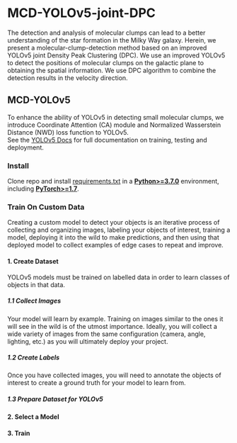 # MCD-YOLOv5-joint-DPC
The detection and analysis of molecular clumps can lead to a better understanding of the star formation in the Milky Way galaxy. Herein, we present a molecular-clump-detection method based on an improved YOLOv5 joint Density Peak Clustering (DPC). We use an improved YOLOv5 to detect the positions of molecular clumps on the galactic plane to obtaining the spatial information. We use DPC algorithm to combine the detection results in the velocity direction.
## MCD-YOLOv5
To enhance the ability of YOLOv5 in detecting small molecular clumps, we introduce Coordinate Attention (CA) module and Normalized Wasserstein Distance (NWD) loss function to YOLOv5.  
See the [YOLOv5 Docs](https://docs.ultralytics.com/yolov5) for full documentation on training, testing and deployment. 
### Install
Clone repo and install [requirements.txt](https://github.com/ultralytics/yolov5/blob/master/requirements.txt) in a
[**Python>=3.7.0**](https://www.python.org/) environment, including
[**PyTorch>=1.7**](https://pytorch.org/get-started/locally/).
### Train On Custom Data
Creating a custom model to detect your objects is an iterative process of collecting and organizing images, labeling your objects of interest, training a model, deploying it into the wild to make predictions, and then using that deployed model to collect examples of edge cases to repeat and improve.
#### 1. Create Dataset
YOLOv5 models must be trained on labelled data in order to learn classes of objects in that data. 
##### 1.1 Collect Images
Your model will learn by example. Training on images similar to the ones it will see in the wild is of the utmost importance. Ideally, you will collect a wide variety of images from the same configuration (camera, angle, lighting, etc.) as you will ultimately deploy your project.
##### 1.2 Create Labels
Once you have collected images, you will need to annotate the objects of interest to create a ground truth for your model to learn from.
##### 1.3 Prepare Dataset for YOLOv5
#### 2. Select a Model
#### 3. Train
